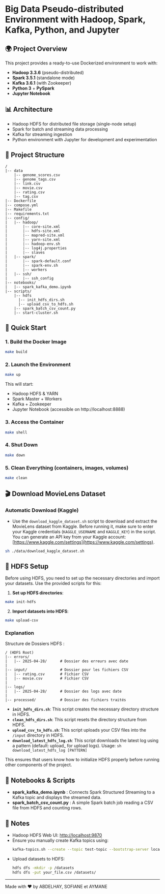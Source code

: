 # Big Data Pseudo-distributed Environment with Hadoop, Spark, Kafka, Python, and Jupyter

## 🌍 Project Overview
This project provides a ready-to-use Dockerized environment to work with:
- **Hadoop 3.3.6** (pseudo-distributed)
- **Spark 3.5.1** (standalone mode)
- **Kafka 3.6.1** (with Zookeeper)
- **Python 3** + **PySpark**
- **Jupyter Notebook**

## 📊 Architecture
- Hadoop HDFS for distributed file storage (single-node setup)
- Spark for batch and streaming data processing
- Kafka for streaming ingestion
- Python environment with Jupyter for development and experimentation

## 🔧 Project Structure
```
/
|-- data
    |-- genome_scores.csv
    |-- genome_tags.csv
    |-- link.csv
    |-- movie.csv
    |-- rating.csv
    |-- tag.csv
|-- Dockerfile
|-- compose.yml
|-- Makefile
|-- requirements.txt
|-- config/
|   |-- hadoop/
|       |-- core-site.xml
|       |-- hdfs-site.xml
|       |-- mapred-site.xml
|       |-- yarn-site.xml
|       |-- hadoop-env.sh
|       |-- log4j.properties
|       |-- slaves
|   |-- spark/
|       |-- spark-default.conf
|       |-- spark-env.sh
|       |-- workers
|   |-- ssh/
|       |-- ssh_config
|-- notebooks/
|   |-- spark_kafka_demo.ipynb
|-- scripts/
    |-- hdfs
      |-- init_hdfs_dirs.sh
      |-- upload_csv_to_hdfs.sh
    |-- spark_batch_csv_count.py
    |-- start-cluster.sh
```

## 🔄 Quick Start

### 1. Build the Docker Image
```bash
make build
```

### 2. Launch the Environment
```bash
make up
```

This will start:
- Hadoop HDFS & YARN
- Spark Master + Workers
- Kafka + Zookeeper
- Jupyter Notebook (accessible on http://localhost:8888)

### 3. Access the Container
```bash
make shell
```

### 4. Shut Down
```bash
make down
```

### 5. Clean Everything (containers, images, volumes)
```bash
make clean
```

## 🎬 Download MovieLens Dataset

### Automatic Download (Kaggle)
- Use the `download_kaggle_dataset.sh` script to download and extract the MovieLens dataset from Kaggle. Before running it, make sure to enter your Kaggle credentials (`KAGGLE_USERNAME` and `KAGGLE_KEY`) in the script. You can generate an API key from your Kaggle account: [https://www.kaggle.com/settings](https://www.kaggle.com/settings).
```bash
sh ./data/download_kaggle_dataset.sh
```

## 📂 HDFS Setup

Before using HDFS, you need to set up the necessary directories and import your datasets. Use the provided scripts for this:

1. **Set up HDFS directories**:
```bash
make init-hdfs
```

2. **Import datasets into HDFS**:
```bash
make upload-csv
```

### Explanation

Structure de Dossiers HDFS :

```
/ (HDFS Root)
|-- errors/
|   |-- 2025-04-28/      # Dossier des erreurs avec date
|
|-- input/               # Dossier pour les fichiers CSV
|   |-- rating.csv       # Fichier CSV
|   |-- movie.csv        # Fichier CSV
|
|-- logs/
|   |-- 2025-04-28/      # Dossier des logs avec date
|
|-- processed/           # Dossier des fichiers traités
```

- **`init_hdfs_dirs.sh`**: This script creates the necessary directory structure in HDFS.
- **`clean_hdfs_dirs.sh`**: This script resets the directory structure from HDFS.
- **`upload_csv_to_hdfs.sh`**: This script uploads your CSV files into the `/input` directory in HDFS.
- **`download_latest_hdfs_log.sh`**: This script downloads the latest log using a pattern (default: upload_ for upload logs). Usage: `sh download_latest_hdfs_log [PATTERN]`

This ensures that users know how to initialize HDFS properly before running other components of the project.

## 📄 Notebooks & Scripts
- **spark_kafka_demo.ipynb** : Connects Spark Structured Streaming to a Kafka topic and displays the streamed data.
- **spark_batch_csv_count.py** : A simple Spark batch job reading a CSV file from HDFS and counting rows.

## 🔔 Notes
- Hadoop HDFS Web UI: [http://localhost:9870](http://localhost:9870)
- Ensure you manually create Kafka topics using:
  ```bash
  kafka-topics.sh --create --topic test-topic --bootstrap-server localhost:9092
  ```
- Upload datasets to HDFS:
  ```bash
  hdfs dfs -mkdir -p /datasets
  hdfs dfs -put your_file.csv /datasets/
  ```

---

Made with ❤️ by ABDELHAY, SOFIANE et AYMANE
